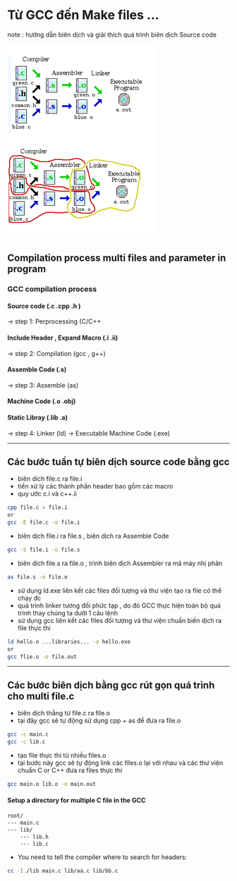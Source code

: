 # Từ GCC đến Make files ...

note : hướng dẫn biên dịch và giải thích quá trình biên dịch Source code 

![alt text](https://github.com/mana147/Unix-Linux/blob/master/DOCUMENTS/Complie.png)

## Compilation process multi files and parameter in program
### GCC compilation process 
#### Source code (.c .cpp .h ) 
-> step 1: Perprocessing (C/C++
#### Include Header , Expand Macro (.i .ii)
-> step 2: Compilation (gcc , g++)
#### Assemble Code (.s)
-> step 3: Assemble (as)
#### Machine Code (.o .obj) 
#### Static Libray (.lib .a) 
-> step 4: Linker (ld)
-> Executable Machine Code (.exe)

-----------------------------------------------------------------
## Các bước tuần tự biên dịch source code bằng gcc

 - biên dich file.c ra file.i 
 - tiền xử lý các thành phần header bao gồm các macro
 - quy ước c.i và c++.ii 
```bash  
cpp file.c > file.i 
or
gcc -E file.c -o file.i
```

 - biên dịch file.i ra file.s , biên dịch ra Assemble Code 
```bash
gcc -S file.i -o file.s
```

 - biên dich file.s ra file.o , trình biên dịch Assembler ra mã máy nhị phân 
```bash
as file.s -o file.o
```

 - sử dụng ld.exe liên kết các files đối tượng và thư viện tạo ra file có thể chạy đc 
 - quá trình linker tương đối phức tạp , do đó GCC thực hiện toàn bộ quá trình thay chúng ta dưới 1 câu lệnh
 - sử dụng gcc liên kết các files đối tượng và thư viện chuẩn biến dịch ra file thực thi 
```bash
ld hello.o ...libraries... -o hello.exe 
or
gcc flie.o -o file.out
```

---------------------------------------------------------------
## Các bước biên dịch bằng gcc rút gọn quá trình cho multi file.c

 - biên dịch thằng từ file.c ra file.o 
 - tại đây gcc sẽ tự động sử dụng cpp + as để đưa ra file.o
```bash
gcc -c main.c
gcc -c lib.c
```
 - tạo file thực thi từ nhiều files.o
 - tại bước này gcc sẽ tự động link các files.o lại với nhau và các thư viện chuẩn C or C++ đưa ra files thực thi 
```bash
gcc main.o lib.o -o main.out 
```

 #### Setup a directory for multiple C file in the GCC 

```
root/ 
--- main.c 
--- lib/ 
    --- lib.h
    --- lib.c 
```
 -  You need to tell the compiler where to search for headers:
```bash
cc -I./lib main.c lib/aa.c lib/bb.c 
```
